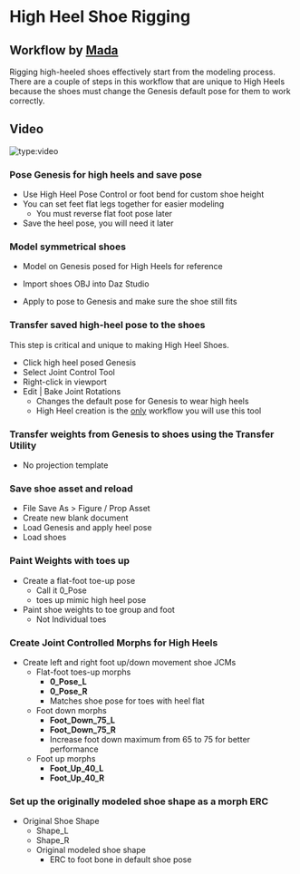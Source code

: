 # High Heel Shoe Rigging 
## Workflow by [Mada](https://www.daz3d.com/mada)
Rigging high-heeled shoes effectively start from the modeling process. There are a couple of steps in this workflow that are unique to High Heels because the shoes must change the Genesis default pose for them to work correctly. 
## Video
![type:video](https://www.youtube.com/embed/ykMxPJbysjg)

### Pose Genesis for high heels and save pose

* Use High Heel Pose Control or foot bend for custom shoe height
* You can set feet flat legs together for easier modeling
  - You must reverse flat foot pose later
* Save the  heel pose, you will need it later

### Model symmetrical shoes

- Model on Genesis posed for High Heels for reference

* Import shoes OBJ into Daz Studio

* Apply to pose to Genesis and make sure the  shoe still fits

### Transfer saved high-heel pose to the shoes 
This step is critical and unique to making High Heel Shoes. 

- Click high heel posed Genesis
- Select Joint Control Tool
- Right-click in viewport
- Edit | Bake Joint Rotations
  - Changes the default pose for Genesis to wear high heels
  - High Heel creation is the <u>only</u> workflow you will use this tool

### Transfer weights from Genesis to shoes using the Transfer Utility

- No projection template

### Save shoe asset and reload

- File Save As > Figure / Prop Asset
- Create new blank document
- Load Genesis and apply heel pose
- Load shoes

### Paint Weights with toes up

- Create a flat-foot toe-up pose
  - Call it 0_Pose
  - toes up mimic high heel pose
- Paint shoe weights to toe group and foot
  - Not Individual toes

### Create Joint Controlled Morphs for High Heels

- Create left and right foot up/down movement shoe JCMs
  - Flat-foot toes-up morphs
    - **0_Pose_L**
    - **0_Pose_R**
    - Matches shoe pose for toes with heel flat
  - Foot down morphs
    - **Foot_Down_75_L**
    - **Foot_Down_75_R**
    - Increase foot down maximum from 65 to 75 for better performance
  - Foot up morphs
    - **Foot_Up_40_L**
    - **Foot_Up_40_R**

### Set up the originally modeled shoe shape as a morph ERC

- Original Shoe Shape
  - Shape_L
  - Shape_R
  - Original modeled shoe shape
    - ERC to foot bone in default shoe pose

